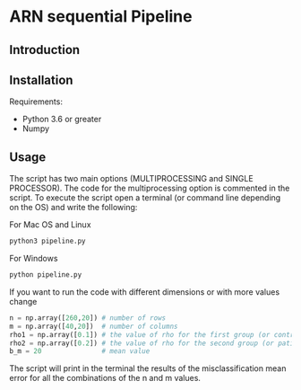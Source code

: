 # ARN sequential Pipeline

## Introduction


## Installation
Requirements:

- Python 3.6 or greater
- Numpy

## Usage
The script has two main options (MULTIPROCESSING and SINGLE PROCESSOR). The code for the multiprocessing option is commented in the script. To execute the script open a terminal (or command line depending on the OS) and write the following:

For Mac OS and Linux
```bash
python3 pipeline.py
```
For Windows
```bash
python pipeline.py
```

If you want to run the code with different dimensions or with more values change
```python
n = np.array([260,20]) # number of rows
m = np.array([40,20])  # number of columns 
rho1 = np.array([0.1]) # the value of rho for the first group (or control)
rho2 = np.array([0.2]) # the value of rho for the second group (or patients)
b_m = 20    	       # mean value
```

The script will print in the terminal the results of the misclassification mean error for all the combinations of the n and m values.